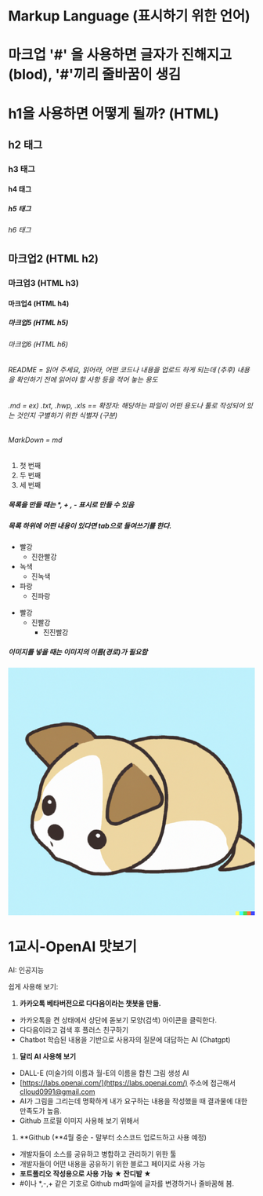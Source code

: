 # Markup Language (표시하기 위한 언어)

# 마크업 '#' 을 사용하면 글자가 진해지고 (blod), '#'끼리 줄바꿈이 생김

<h1> h1을 사용하면 어떻게 될까? (HTML) </h1>
<h2> h2 태그 </h2>
<h3> h3 태그 </h3>
<h4> h4 태그 </h4>
<h5> h5 태그 </h5>
<h6> h6 태그 </h6>

## 마크업2 (HTML h2)
### 마크업3 (HTML h3)
#### 마크업4 (HTML h4)
##### 마크업5 (HTML h5)
###### 마크업6 (HTML h6)

###### README = 읽어 주세요, 읽어라, 어떤 코드나 내용을 업로드 하게 되는데 (추후) 내용을 확인하기 전에 읽어야 할 사항 등을 적어 놓는 용도
###### .md = ex) .txt, .hwp, .xls  == 확장자: 해당하는 파일이 어떤 용도나 툴로 작성되어 있는 것인지 구별하기 위한 식별자 (구분)
###### MarkDown = md

1. 첫 번째
2. 두 번째
3. 세 번째

##### 목록을 만들 때는 *, + , - 표시로 만들 수 있음
##### 목록 하위에 어떤 내용이 있다면 tab으로 들여쓰기를 한다. 

* 빨강
  * 진한빨강
* 녹색
  * 진녹색
* 파랑
  * 진파랑

+ 빨강
  + 진빨강
    + 진진빨강 

##### 이미지를 넣을 때는 이미지의 이름(경로)가 필요함
![Alt text](profile.png)

# 1교시-OpenAI 맛보기

AI: 인공지능

쉽게 사용해 보기:

1. **카카오톡 베타버전으로 다다음이라는 챗봇을 만듦.**
- 카카오톡을 켠 상태에서 상단에 돋보기 모양(검색) 아이콘을 클릭한다.
- 다다음이라고 검색 후 플러스 친구하기
- Chatbot 학습된 내용을 기반으로 사용자의 질문에 대답하는 AI (Chatgpt)

1. **달리 AI 사용해 보기**
- DALL-E (미술가의 이름과 월-E의 이름을 합친 그림 생성 AI
- [https://labs.openai.com/](https://labs.openai.com/) 주소에 접근해서 clloud0991@gmail.com
- AI가 그림을 그리는데 명확하게 내가 요구하는 내용을 작성했을 때 결과물에 대한 만족도가 높음.
- Github 프로필 이미지 사용해 보기 위해서

1. **Github (**4월 중순 - 말부터 소스코드 업로드하고 사용 예정)
- 개발자들이 소스를 공유하고 병합하고 관리하기 위한 툴
- 개발자들이 어떤 내용을 공유하기 위한 블로그 페이지로 사용 가능
- **포트폴리오 작성용으로 사용 가능 ★ 잔디밭 ★**
- #이나 *,-,+ 같은 기호로 Github md파일에 글자를 변경하거나 줄바꿈해 봄.
